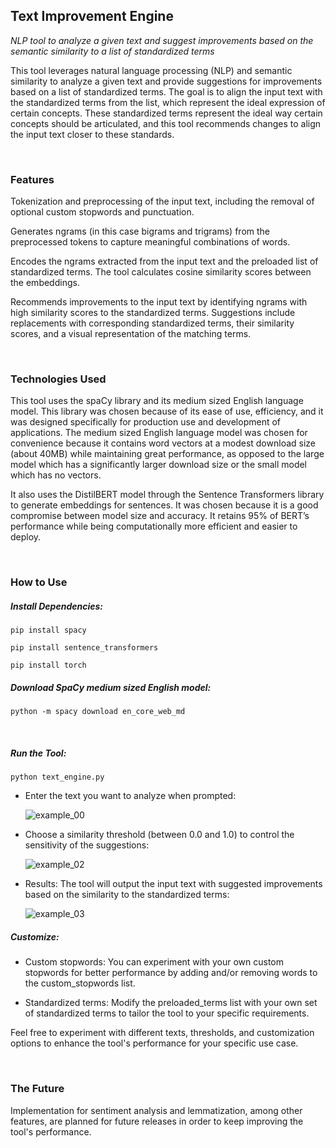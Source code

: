 ## Text Improvement Engine
*NLP tool to analyze a given text and suggest improvements based on the semantic similarity to a list of standardized terms*

This tool leverages natural language processing (NLP) and semantic similarity to analyze a given text and provide suggestions for improvements based on a list of standardized terms. 
The goal is to align the input text with the standardized terms from the list, which represent the ideal expression of certain concepts. These standardized terms represent the ideal way certain concepts should be articulated, and this tool recommends changes to align the input text closer to these standards.

<br>

### Features

Tokenization and preprocessing of the input text, including the removal of optional custom stopwords and punctuation.

Generates ngrams (in this case bigrams and trigrams) from the preprocessed tokens to capture meaningful combinations of words.

Encodes the ngrams extracted from the input text and the preloaded list of standardized terms. The tool calculates cosine similarity scores between the embeddings.

Recommends improvements to the input text by identifying ngrams with high similarity scores to the standardized terms. Suggestions include replacements with corresponding standardized terms, their similarity scores, and a visual representation of the matching terms.

<br>

### Technologies Used

This tool uses the spaCy library and its medium sized English language model. This library was chosen because of its ease of use, efficiency, and it was designed specifically for production use and development of applications.
The medium sized English language model was chosen for convenience because it contains word vectors at a modest download size (about 40MB) while maintaining great performance, as opposed to the large model which has a significantly larger download size or the small model which has no vectors.

It also uses the DistilBERT model through the Sentence Transformers library to generate embeddings for sentences. It was chosen because it is a good compromise between model size and accuracy. It retains 95% of BERT’s performance while being computationally more efficient and easier to deploy.

<br>

### How to Use

##### Install Dependencies:

    pip install spacy

    pip install sentence_transformers

    pip install torch

##### Download SpaCy medium sized English model:

    python -m spacy download en_core_web_md

<br>

##### Run the Tool:

    python text_engine.py

- Enter the text you want to analyze when prompted:

  ![example_00](https://github.com/rodjoost/text_improvement_engine/assets/66536020/77be5dee-1673-4070-be9d-86e0c419f148)

  
- Choose a similarity threshold (between 0.0 and 1.0) to control the sensitivity of the suggestions:

  ![example_02](https://github.com/rodjoost/text_improvement_engine/assets/66536020/c6e9ab7a-3fa8-4bdd-a7a1-df58b6a8bdaa)


- Results: The tool will output the input text with suggested improvements based on the similarity to the standardized terms:

  ![example_03](https://github.com/rodjoost/text_improvement_engine/assets/66536020/12efb18c-aa33-4d45-83be-82442ecf8f31)


##### Customize:

- Custom stopwords: You can experiment with your own custom stopwords for better performance by adding and/or removing words to the custom_stopwords list.

- Standardized terms: Modify the preloaded_terms list with your own set of standardized terms to tailor the tool to your specific requirements.

Feel free to experiment with different texts, thresholds, and customization options to enhance the tool's performance for your specific use case.

<br>

### The Future

Implementation for sentiment analysis and lemmatization, among other features, are planned for future releases in order to keep improving the tool's performance.
